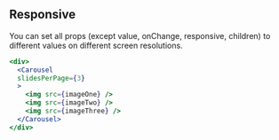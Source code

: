 ## Responsive
You can set all props (except value, onChange, responsive, children) to different values on different screen resolutions.
```jsx render
<div>
  <Carousel
  slidesPerPage={3}
  >
    <img src={imageOne} />
    <img src={imageTwo} />
    <img src={imageThree} />
  </Carousel>
</div>
```
